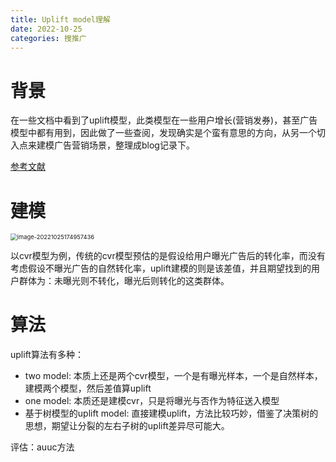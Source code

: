 ```yaml
---
title: Uplift model理解
date: 2022-10-25
categories: 搜推广
---
```




# 背景

在一些文档中看到了uplift模型，此类模型在一些用户增长(营销发券)，甚至广告模型中都有用到，因此做了一些查阅，发现确实是个蛮有意思的方向，从另一个切入点来建模广告营销场景，整理成blog记录下。

[参考文献](https://www.6aiq.com/article/1585121131929)



# 建模

<img src="http://levy-hexo.oss-cn-hangzhou.aliyuncs.com/images/2023-09-14-130717.jpg" alt="image-20221025174957436" style="zoom: 67%;" />

以cvr模型为例，传统的cvr模型预估的是假设给用户曝光广告后的转化率，而没有考虑假设不曝光广告的自然转化率，uplift建模的则是该差值，并且期望找到的用户群体为：未曝光则不转化，曝光后则转化的这类群体。



# 算法

uplift算法有多种：

- two model: 本质上还是两个cvr模型，一个是有曝光样本，一个是自然样本，建模两个模型，然后差值算uplift
- one model: 本质还是建模cvr，只是将曝光与否作为特征送入模型
- 基于树模型的uplift model: 直接建模uplift，方法比较巧妙，借鉴了决策树的思想，期望让分裂的左右子树的uplift差异尽可能大。

评估：auuc方法
